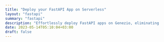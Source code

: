 ```yaml
---
title: "Deploy your FastAPI App on Serverless"
layout: "fastapi"
summary: "fastapi"
description: "Effortlessly deploy FastAPI apps on Genezio, eliminating server management. Enjoy seamless scaling, reduced costs, and increased flexibility with serverless."
date: 2023-05-14T05:10:04+03:00
draft: false
---
```

